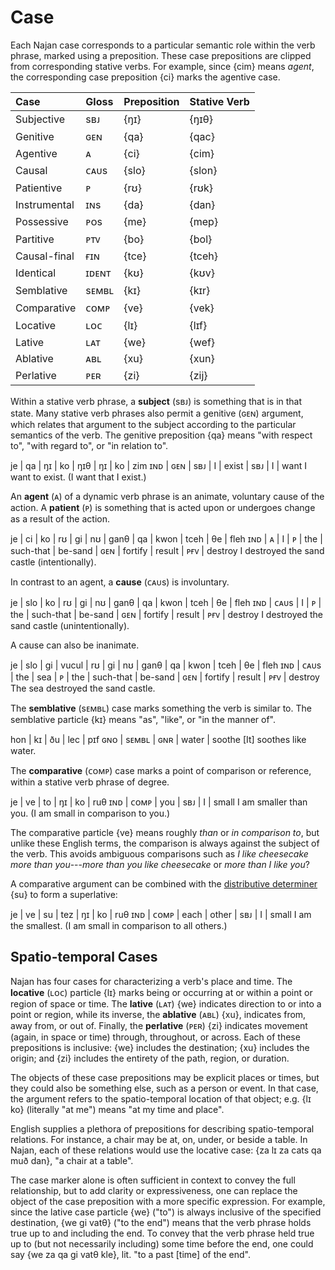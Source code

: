 # Case

Each Najan case corresponds to a particular semantic role within the verb
phrase, marked using a preposition. These case prepositions are clipped from
corresponding stative verbs. For example, since {cim} means *agent*, the
corresponding case preposition {ci} marks the agentive case.

| Case         | Gloss | Preposition | Stative Verb |
| :----------- | :---- | :---------- | :----------- |
| Subjective   | sʙᴊ   | {ŋɪ}        | {ŋɪθ}        |
| Genitive     | ɢᴇɴ   | {qa}        | {qac}        |
| Agentive     | ᴀ     | {ci}        | {cim}        |
| Causal       | ᴄᴀᴜs  | {slo}       | {slon}       |
| Patientive   | ᴘ     | {rʊ}        | {rʊk}        |
| Instrumental | ɪɴs   | {da}        | {dan}        |
| Possessive   | ᴘᴏs   | {me}        | {mep}        |
| Partitive    | ᴘᴛᴠ   | {bo}        | {bol}        |
| Causal-final | ғɪɴ   | {tce}       | {tceh}       |
| Identical    | ɪᴅᴇɴᴛ | {kʊ}        | {kʊv}        |
| Semblative   | sᴇᴍʙʟ | {kɪ}        | {kɪr}        |
| Comparative  | ᴄᴏᴍᴘ  | {ve}        | {vek}        |
| Locative     | ʟᴏᴄ   | {lɪ}        | {lɪf}        |
| Lative       | ʟᴀᴛ   | {we}        | {wef}        |
| Ablative     | ᴀʙʟ   | {xu}        | {xun}        |
| Perlative    | ᴘᴇʀ   | {zi}        | {zij}        |

Within a stative verb phrase, a **subject** (sʙᴊ) is something that is in that
state. Many stative verb phrases also permit a genitive (ɢᴇɴ) argument, which
relates that argument to the subject according to the particular semantics of
the verb. The genitive preposition {qa} means "with respect to", "with regard
to", or "in relation to".

<gloss>
je  | qa  | ŋɪ  | ko | ŋɪθ   | ŋɪ  | ko | zim
ɪɴᴅ | ɢᴇɴ | sʙᴊ | I  | exist | sʙᴊ | I  | want
I want to exist. (I want that I exist.)
</gloss>

An **agent** (ᴀ) of a dynamic verb phrase is an animate, voluntary cause of the
action. A **patient** (ᴘ) is something that is acted upon or undergoes change as
a result of the action.

<gloss>
je  | ci | ko | rʊ | gi  | nʊ        | ganθ    | qa  | kwon    | tceh   | θe  | fleh
ɪɴᴅ | ᴀ  | I  | ᴘ  | the | such-that | be-sand | ɢᴇɴ | fortify | result | ᴘғᴠ | destroy
I destroyed the sand castle (intentionally).
</gloss>

In contrast to an agent, a **cause** (ᴄᴀᴜs) is involuntary.

<gloss>
je  | slo  | ko | rʊ | gi  | nʊ        | ganθ    | qa  | kwon    | tceh   | θe  | fleh
ɪɴᴅ | ᴄᴀᴜs | I  | ᴘ  | the | such-that | be-sand | ɢᴇɴ | fortify | result | ᴘғᴠ | destroy
I destroyed the sand castle (unintentionally).
</gloss>

A cause can also be inanimate.

<gloss>
je  | slo  | gi  | vucul | rʊ | gi  | nʊ        | ganθ    | qa  | kwon    | tceh   | θe  | fleh
ɪɴᴅ | ᴄᴀᴜs | the | sea   | ᴘ  | the | such-that | be-sand | ɢᴇɴ | fortify | result | ᴘғᴠ | destroy
The sea destroyed the sand castle.
</gloss>

The **semblative** (sᴇᴍʙʟ) case marks something the verb is similar to. The
semblative particle {kɪ} means "as", "like", or "in the manner of".

<gloss>
hon | kɪ    | ðu  | lec   | pɪf
ɢɴᴏ | sᴇᴍʙʟ | ɢɴʀ | water | soothe
[It] soothes like water.
</gloss>

The **comparative** (ᴄᴏᴍᴘ) case marks a point of comparison or reference, within
a stative verb phrase of degree.

<gloss>
je  | ve   | to  | ŋɪ  | ko | ruθ
ɪɴᴅ | ᴄᴏᴍᴘ | you | sʙᴊ | I  | small
I am smaller than you. (I am small in comparison to you.)
</gloss>

The comparative particle {ve} means roughly *than* or *in comparison to*, but
unlike these English terms, the comparison is always against the subject of the
verb. This avoids ambiguous comparisons such as *I like cheesecake more than
you*---*more than you like cheesecake* or *more than I like you*?

A comparative argument can be combined with the [distributive
determiner](./determiner-phrases.md) {su} to form a superlative:

<gloss>
je  | ve   | su   | tez   | ŋɪ  | ko | ruθ
ɪɴᴅ | ᴄᴏᴍᴘ | each | other | sʙᴊ | I  | small
I am the smallest. (I am small in comparison to all others.)
</gloss>

## Spatio-temporal Cases

Najan has four cases for characterizing a verb's place and time. The
**locative** (ʟᴏᴄ) particle {lɪ} marks being or occurring at or within a point
or region of space or time. The **lative** (ʟᴀᴛ) {we} indicates direction to or
into a point or region, while its inverse, the **ablative** (ᴀʙʟ) {xu},
indicates from, away from, or out of. Finally, the **perlative** (ᴘᴇʀ) {zi}
indicates movement (again, in space or time) through, throughout, or across.
Each of these prepositions is inclusive: {we} includes the destination; {xu}
includes the origin; and {zi} includes the entirety of the path, region, or
duration.

The objects of these case prepositions may be explicit places or times, but they
could also be something else, such as a person or event. In that case, the
argument refers to the spatio-temporal location of that object; e.g. {lɪ ko}
(literally "at me") means "at my time and place".

English supplies a plethora of prepositions for describing spatio-temporal
relations. For instance, a chair may be at, on, under, or beside a table. In
Najan, each of these relations would use the locative case: {za lɪ za cats qa
muð dan}, "a chair at a table".

The case marker alone is often sufficient in context to convey the full
relationship, but to add clarity or expressiveness, one can replace the object
of the case preposition with a more specific expression. For example, since the
lative case particle {we} ("to") is always inclusive of the specified
destination, {we gi vatθ} ("to the end") means that the verb phrase holds true
up to and including the end. To convey that the verb phrase held true up to (but
not necessarily including) some time before the end, one could say {we za qa gi
vatθ kle}, lit. "to a past [time] of the end".
